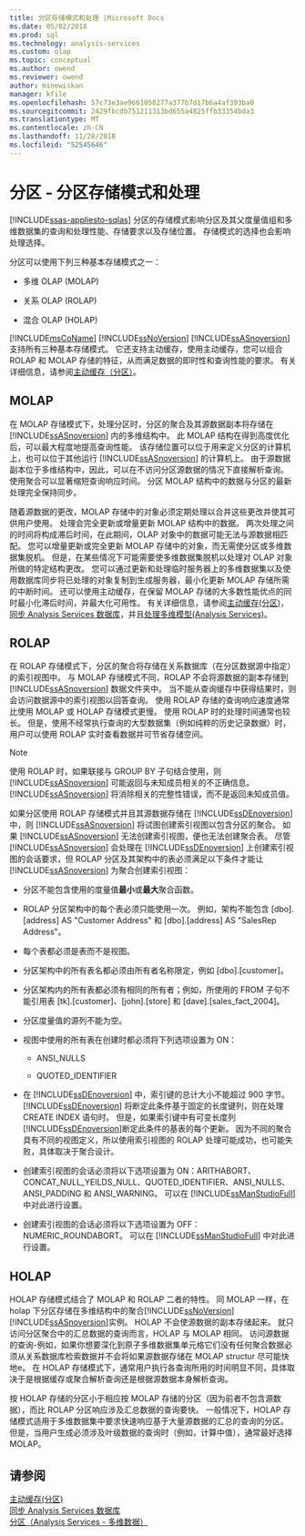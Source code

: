 ```yaml
---
title: 分区存储模式和处理 |Microsoft Docs
ms.date: 05/02/2018
ms.prod: sql
ms.technology: analysis-services
ms.custom: olap
ms.topic: conceptual
ms.author: owend
ms.reviewer: owend
author: minewiskan
manager: kfile
ms.openlocfilehash: 57c73e3ae9661058277a377b7d17b6a4af393ba0
ms.sourcegitcommit: 2429fbcdb751211313bd655a4825ffb33354bda3
ms.translationtype: MT
ms.contentlocale: zh-CN
ms.lasthandoff: 11/28/2018
ms.locfileid: "52545646"
---
```

# <a name="partitions---partition-storage-modes-and-processing"></a>分区 - 分区存储模式和处理
[!INCLUDE[ssas-appliesto-sqlas](../../includes/ssas-appliesto-sqlas.md)]
  分区的存储模式影响分区及其父度量值组和多维数据集的查询和处理性能、存储要求以及存储位置。 存储模式的选择也会影响处理选择。  
  
 分区可以使用下列三种基本存储模式之一：  
  
-   多维 OLAP (MOLAP)  
  
-   关系 OLAP (ROLAP)  
  
-   混合 OLAP (HOLAP)  
  
 [!INCLUDE[msCoName](../../includes/msconame-md.md)] [!INCLUDE[ssNoVersion](../../includes/ssnoversion-md.md)] [!INCLUDE[ssASnoversion](../../includes/ssasnoversion-md.md)] 支持所有三种基本存储模式。 它还支持主动缓存，使用主动缓存，您可以组合 ROLAP 和 MOLAP 存储的特征，从而满足数据的即时性和查询性能的要求。 有关详细信息，请参阅[主动缓存（分区）](../../analysis-services/multidimensional-models-olap-logical-cube-objects/partitions-proactive-caching.md)。  
  
## <a name="molap"></a>MOLAP  
 在 MOLAP 存储模式下，处理分区时，分区的聚合及其源数据副本将存储在 [!INCLUDE[ssASnoversion](../../includes/ssasnoversion-md.md)] 内的多维结构中。 此 MOLAP 结构在得到高度优化后，可以最大程度地提高查询性能。 该存储位置可以位于用来定义分区的计算机上，也可以位于其他运行 [!INCLUDE[ssASnoversion](../../includes/ssasnoversion-md.md)] 的计算机上。 由于源数据副本位于多维结构中，因此，可以在不访问分区源数据的情况下直接解析查询。 使用聚合可以显著缩短查询响应时间。 分区 MOLAP 结构中的数据与分区的最新处理完全保持同步。  
  
 随着源数据的更改，MOLAP 存储中的对象必须定期处理以合并这些更改并使其可供用户使用。 处理会完全更新或增量更新 MOLAP 结构中的数据。 两次处理之间的时间将构成滞后时间，在此期间，OLAP 对象中的数据可能无法与源数据相匹配。 您可以增量更新或完全更新 MOLAP 存储中的对象，而无需使分区或多维数据集脱机。 但是，在某些情况下可能需要使多维数据集脱机以处理对 OLAP 对象所做的特定结构更改。 您可以通过更新和处理临时服务器上的多维数据集以及使用数据库同步将已处理的对象复制到生成服务器，最小化更新 MOLAP 存储所需的中断时间。 还可以使用主动缓存，在保留 MOLAP 存储的大多数性能优点的同时最小化滞后时间，并最大化可用性。 有关详细信息，请参阅[主动缓存&#40;分区&#41;](../../analysis-services/multidimensional-models-olap-logical-cube-objects/partitions-proactive-caching.md)，[同步 Analysis Services 数据库](../../analysis-services/multidimensional-models/synchronize-analysis-services-databases.md)，并且[处理多维模型&#40;Analysis Services&#41;](../../analysis-services/multidimensional-models/processing-a-multidimensional-model-analysis-services.md)。  
  
## <a name="rolap"></a>ROLAP  
 在 ROLAP 存储模式下，分区的聚合将存储在关系数据库（在分区数据源中指定）的索引视图中。 与 MOLAP 存储模式不同，ROLAP 不会将源数据的副本存储到 [!INCLUDE[ssASnoversion](../../includes/ssasnoversion-md.md)] 数据文件夹中。 当不能从查询缓存中获得结果时，则会访问数据源中的索引视图以回答查询。 使用 ROLAP 存储的查询响应速度通常比使用 MOLAP 或 HOLAP 存储模式更慢。 使用 ROLAP 时的处理时间通常也较长。 但是，使用不经常执行查询的大型数据集（例如纯粹的历史记录数据）时，用户可以使用 ROLAP 实时查看数据并可节省存储空间。  
  
> [!NOTE]  
>  使用 ROLAP 时，如果联接与 GROUP BY 子句结合使用，则 [!INCLUDE[ssASnoversion](../../includes/ssasnoversion-md.md)] 可能返回与未知成员相关的不正确信息。 [!INCLUDE[ssASnoversion](../../includes/ssasnoversion-md.md)] 将消除相关的完整性错误，而不是返回未知成员值。  
  
 如果分区使用 ROLAP 存储模式并且其源数据存储在 [!INCLUDE[ssDEnoversion](../../includes/ssdenoversion-md.md)] 中，则 [!INCLUDE[ssASnoversion](../../includes/ssasnoversion-md.md)] 将试图创建索引视图以包含分区的聚合。 如果 [!INCLUDE[ssASnoversion](../../includes/ssasnoversion-md.md)] 无法创建索引视图，便也无法创建聚合表。 尽管 [!INCLUDE[ssASnoversion](../../includes/ssasnoversion-md.md)] 会处理在 [!INCLUDE[ssDEnoversion](../../includes/ssdenoversion-md.md)] 上创建索引视图的会话要求，但 ROLAP 分区及其架构中的表必须满足以下条件才能让 [!INCLUDE[ssASnoversion](../../includes/ssasnoversion-md.md)] 为聚合创建索引视图：  
  
-   分区不能包含使用的度量值**最小**或**最大**聚合函数。  
  
-   ROLAP 分区架构中的每个表必须只能使用一次。 例如，架构不能包含 [dbo].[address] AS "Customer Address" 和 [dbo].[address] AS "SalesRep Address"。  
  
-   每个表都必须是表而不是视图。  
  
-   分区架构中的所有表名都必须由所有者名称限定，例如 [dbo].[customer]。  
  
-   分区架构内的所有表都必须有相同的所有者；例如，所使用的 FROM 子句不能引用表 [tk].[customer]、[john].[store] 和 [dave].[sales_fact_2004]。  
  
-   分区度量值的源列不能为空。  
  
-   视图中使用的所有表在创建时都必须将下列选项设置为 ON：  
  
    -   ANSI_NULLS  
  
    -   QUOTED_IDENTIFIER  
  
-   在 [!INCLUDE[ssDEnoversion](../../includes/ssdenoversion-md.md)] 中，索引键的总计大小不能超过 900 字节。 [!INCLUDE[ssDEnoversion](../../includes/ssdenoversion-md.md)] 将断定此条件基于固定的长度键列，则在处理 CREATE INDEX 语句时。 但是，如果索引键中有可变长度列[!INCLUDE[ssDEnoversion](../../includes/ssdenoversion-md.md)]断定此条件的基表的每个更新。 因为不同的聚合具有不同的视图定义，所以使用索引视图的 ROLAP 处理可能成功，也可能失败，具体取决于聚合设计。  
  
-   创建索引视图的会话必须将以下选项设置为 ON：ARITHABORT、CONCAT_NULL_YEILDS_NULL、QUOTED_IDENTIFIER、ANSI_NULLS、ANSI_PADDING 和 ANSI_WARNING。 可以在 [!INCLUDE[ssManStudioFull](../../includes/ssmanstudiofull-md.md)] 中对此进行设置。  
  
-   创建索引视图的会话必须将以下选项设置为 OFF：NUMERIC_ROUNDABORT。 可以在 [!INCLUDE[ssManStudioFull](../../includes/ssmanstudiofull-md.md)] 中对此进行设置。  
  
## <a name="holap"></a>HOLAP  
 HOLAP 存储模式结合了 MOLAP 和 ROLAP 二者的特性。 同 MOLAP 一样，在 holap 下分区存储在多维结构中的聚合[!INCLUDE[ssNoVersion](../../includes/ssnoversion-md.md)][!INCLUDE[ssASnoversion](../../includes/ssasnoversion-md.md)]实例。 HOLAP 不会使源数据的副本存储起来。 就只访问分区聚合中的汇总数据的查询而言，HOLAP 与 MOLAP 相同。 访问源数据的查询-例如，如果你想要深化到原子多维数据集单元格它们没有任何聚合数据必须从关系数据库检索数据并不会将如果源数据存储在 MOLAP structur 尽可能快地e。 在 HOLAP 存储模式下，通常用户执行各查询所用的时间明显不同，具体取决于是根据缓存或聚合解析查询还是根据源数据本身解析查询。  
  
 按 HOLAP 存储的分区小于相应按 MOLAP 存储的分区（因为前者不包含源数据），而比 ROLAP 分区响应涉及汇总数据的查询要快。 一般情况下，HOLAP 存储模式适用于多维数据集中要求快速响应基于大量源数据的汇总的查询的分区。 但是，当用户生成必须涉及叶级数据的查询时（例如，计算中值），通常最好选择 MOLAP。  
  
## <a name="see-also"></a>请参阅  
 [主动缓存&#40;分区&#41;](../../analysis-services/multidimensional-models-olap-logical-cube-objects/partitions-proactive-caching.md)   
 [同步 Analysis Services 数据库](../../analysis-services/multidimensional-models/synchronize-analysis-services-databases.md)   
 [分区（Analysis Services - 多维数据）](../../analysis-services/multidimensional-models-olap-logical-cube-objects/partitions-analysis-services-multidimensional-data.md)  
  
  
